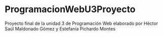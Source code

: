 # ProgramacionWebU3Proyecto
Proyecto final de la unidad 3 de Programación Web elaborado por Héctor Saúl Maldonado Gómez y Estefanía Pichardo Montes
